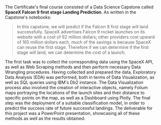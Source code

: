 The Certificate's final course consisted of a Data Science Capstone called **SpaceX Falcon 9 first stage Landing Prediction**. As written in the Capstone's notebooks:

> In this capstone, we will predict if the Falcon 9 first stage will land successfully. SpaceX advertises Falcon 9 rocket launches on its website with a cost of 62 million dollars; other providers cost upward of 165 million dollars each, much of the savings is because SpaceX can reuse the first stage. Therefore if we can determine if the first stage will land, we can determine the cost of a launch.

The first task was to collect the corresponding data using the SpaceX API, as well as Web Scraping methods and then perform necessary Data Wrangling procedures. Having collected and prepared the data, Exploratory Data Analysis (EDA) was performed, both in terms of Data Visualization, as well as SQL queries using IBM's Db2 instance. The Data Visualization process also involved the creation of interactive objects, namely Folium maps portraying the locations of the launch sites and their distance to specific points on the map, as well as a Dashboard using Plotly. The final step was the deployment of a suitable classification model, in order to predict the success rate of future successful landings. The deliverable for this project was a PowerPoint presentation, showcasing all of these methods as well as the results obtained.

